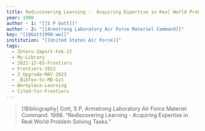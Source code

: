 ```yaml
---
title: Rediscovering Learning -  Acquiring Expertise in Real World Problem Solving Tasks
year: 1998
author - 1: "[[S P Gott]]"
author - 2: "[[Armstrong Laboratory Air Force Materiel Command]]"
key: "[[@Gott1998-ww]]"
institution: "[[United States Air Force]]"
tags:
  - Zotero-Import-Feb-22
  - My-Library
  - 2021-12-03-Frontiers
  - Frontiers-2022
  - 2_Upgrade-MAY-2023
  - _BibTex-to-MD-Git
  - Workplace-Learning
  - Cited-for-Frontiers
---
```


> [!Bibliography]
> Gott, S P, Armstrong Laboratory Air Force Materiel Command. 1998. “Rediscovering Learning -  Acquiring Expertise in Real World Problem Solving Tasks.”